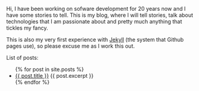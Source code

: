 Hi, I have been working on sofware development for 20 years now and I have some
stories to tell. This is my blog, where I will tell stories, talk about
technologies that I am passionate about and pretty much anything that tickles my
fancy.

This is also my very first experience with [Jekyll][1] (the system that Github pages
use), so please excuse me as I work this out.

List of posts:<br>
<ul>
  {% for post in site.posts %}
    <li>
      <a href="{{ post.url }}">{{ post.title }}</a>
      {{ post.excerpt }}
    </li>
  {% endfor %}
</ul>

[1]: https://jekyllrb.com/
